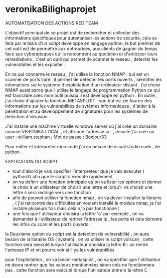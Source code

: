 # veronikaBilighaprojet
 AUTOMATISATION DES ACTIONS RED TEAM 
 
L'objectif principal de ce projet est de rechercher et collecter des informations spécifiques pour automatiser les actions de sécurité, cela se fera par le biais d'un script developpé en langage python. le but premier de cet outil est de permettre aux entreprises, aux clients de gagner du temps face aux cyberattaques qu'ils rencontrent au quotidien et d'anticiper leurs remediations . c'est un outil qui permet de scanner le reseau , detecter les vulneralbités et les exploiter .

En ce qui concerne le reseau , j'ai utilisé la fonction NMAP : qui est un scanner de ports libre , il permet de detecter les ports ouverts , identifier les infomations sur le systeme d'exploitation d'un ordinateur distant . j'ai choisi NMAP aussi parce que il utilise le langage de programmation Python ce qui est favorable avec mon outil puisqu'il est developpé en python . En outre , j'ai choisi d'ajouter  la fonction METASPLOIT : son but  est de fournir des informations sur les vulnérabilités de sytèmes informatiques , d'aider à la pénétration et au developpement  de signatures pour les systèmes de detection d'intrusion . 

J'ai installé une machine virtuelle windows server où j'ai crée un domaine nommé VERONIKA.LOCAL , et attribué l'adresse ip :  , ensuite j'ai crée un user : william.stephan ; Mot de passe : Bonjour33 

Pour editer et interpreter mon code j'ai eu besoin de visual studio code , de python  . 

EXPLICATION DU SCRIPT 

- tout d'abord je vais specifier l'interpreteur que je vais executer ( python3) afin que le script s'execute rapidement  
- on va definir une fonction principale où on va lister les options  et donner le choix à un utilisateur de choisir une lettre et lorqu'il va choisir une lettre  il sera redirigé vers une fonction 
- afin de pouvoir utiliser la fonction nmap , on va devoir installer la librairie , ( j'ai rencontré des difficultés en voulant installé le module nmap, je l'ai installé plusieurs fois mais cela n,'a pas fonctionné )
-  une fois que l'utilisateur choisira la lettre 'a' par exemple , on va demander à l'utilisateur de rentrer l'adresse ip , les ports et cela donnera les infos du scan et les ports ouverts . 

la Deuxieme option du script est la detection de vulnerabilité , on aura besoin de la librairie OS ( system)  , on va utiliser le script vulscan , cette fonction sera executé lorque l'utilisateur choisira la lettre B : on rentre l'adresse IP et on pourra voir si il ya les vulnérabilités 

pour l'exploitation , on va lancer metasploit , on va specifier que l'utilisateur ne devra rentrer que les valeurs mentionnées sinon cela ne fonctionnera pas . cette fonction sera exécuté lorque l'utilisateur entrera la lettre C 
